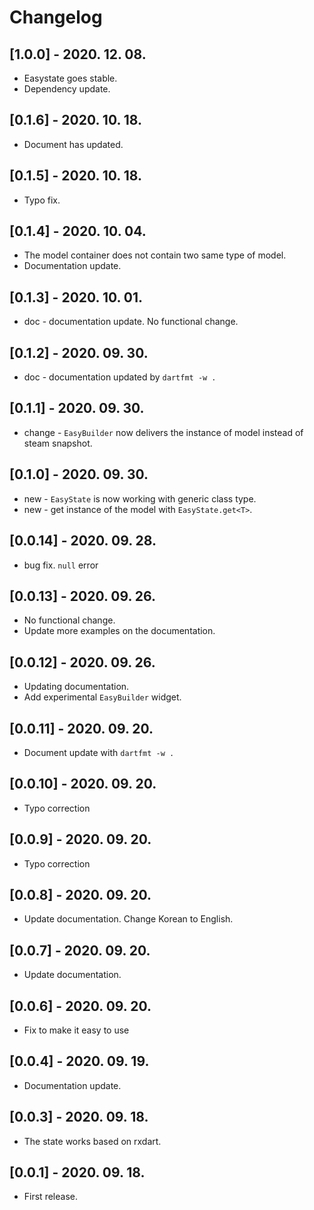 # Changelog

## [1.0.0] - 2020. 12. 08.

- Easystate goes stable.
- Dependency update.

## [0.1.6] - 2020. 10. 18.

- Document has updated.

## [0.1.5] - 2020. 10. 18.

- Typo fix.

## [0.1.4] - 2020. 10. 04.

- The model container does not contain two same type of model.
- Documentation update.

## [0.1.3] - 2020. 10. 01.

- doc - documentation update. No functional change.

## [0.1.2] - 2020. 09. 30.

- doc - documentation updated by `dartfmt -w .`

## [0.1.1] - 2020. 09. 30.

- change - `EasyBuilder` now delivers the instance of model instead of steam snapshot.

## [0.1.0] - 2020. 09. 30.

- new - `EasyState` is now working with generic class type.
- new - get instance of the model with `EasyState.get<T>`.

## [0.0.14] - 2020. 09. 28.

- bug fix. `null` error

## [0.0.13] - 2020. 09. 26.

- No functional change.
- Update more examples on the documentation.

## [0.0.12] - 2020. 09. 26.

- Updating documentation.
- Add experimental `EasyBuilder` widget.

## [0.0.11] - 2020. 09. 20.

- Document update with `dartfmt -w .`

## [0.0.10] - 2020. 09. 20.

- Typo correction

## [0.0.9] - 2020. 09. 20.

- Typo correction

## [0.0.8] - 2020. 09. 20.

- Update documentation. Change Korean to English.

## [0.0.7] - 2020. 09. 20.

- Update documentation.

## [0.0.6] - 2020. 09. 20.

- Fix to make it easy to use

## [0.0.4] - 2020. 09. 19.

- Documentation update.

## [0.0.3] - 2020. 09. 18.

- The state works based on rxdart.

## [0.0.1] - 2020. 09. 18.

- First release.

